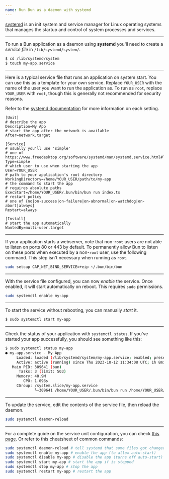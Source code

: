 ```yaml
---
name: Run Bun as a daemon with systemd
---
```


[systemd](https://systemd.io) is an init system and service manager for Linux operating systems that manages the startup and control of system processes and services.

<!-- systemd provides aggressive parallelization capabilities, uses socket and D-Bus activation for starting services, offers on-demand starting of daemons, keeps track of processes using Linux control groups, maintains mount and auto mount points, and implements an elaborate transactional dependency-based service control logic. systemd supports SysV and LSB init scripts and works as a replacement for sysvinit. -->

<!-- Other parts include a logging daemon, utilities to control basic system configuration like the hostname, date, locale, maintain a list of logged-in users and running containers and virtual machines, system accounts, runtime directories and settings, and daemons to manage simple network configuration, network time synchronization, log forwarding, and name resolution. -->

---

To run a Bun application as a daemon using **systemd** you'll need to create a _service file_ in `/lib/systemd/system/`.

```sh
$ cd /lib/systemd/system
$ touch my-app.service
```

---

Here is a typical service file that runs an application on system start. You can use this as a template for your own service. Replace `YOUR_USER` with the name of the user you want to run the application as. To run as `root`, replace `YOUR_USER` with `root`, though this is generally not recommended for security reasons.

Refer to the [systemd documentation](https://www.freedesktop.org/software/systemd/man/systemd.service.html) for more information on each setting.

```ini#my-app.service
[Unit]
# describe the app
Description=My App
# start the app after the network is available
After=network.target

[Service]
# usually you'll use 'simple'
# one of https://www.freedesktop.org/software/systemd/man/systemd.service.html#Type=
Type=simple
# which user to use when starting the app
User=YOUR_USER
# path to your application's root directory
WorkingDirectory=/home/YOUR_USER/path/to/my-app
# the command to start the app
# requires absolute paths
ExecStart=/home/YOUR_USER/.bun/bin/bun run index.ts
# restart policy
# one of {no|on-success|on-failure|on-abnormal|on-watchdog|on-abort|always}
Restart=always

[Install]
# start the app automatically
WantedBy=multi-user.target
```

---

If your application starts a webserver, note that non-`root` users are not able to listen on ports 80 or 443 by default. To permanently allow Bun to listen on these ports when executed by a non-`root` user, use the following command. This step isn't necessary when running as `root`.

```bash
sudo setcap CAP_NET_BIND_SERVICE=+eip ~/.bun/bin/bun
```

---

With the service file configured, you can now _enable_ the service. Once enabled, it will start automatically on reboot. This requires `sudo` permissions.

```bash
sudo systemctl enable my-app
```

---

To start the service without rebooting, you can manually _start_ it.

```bash
$ sudo systemctl start my-app
```

---

Check the status of your application with `systemctl status`. If you've started your app successfully, you should see something like this:

```bash
$ sudo systemctl status my-app
● my-app.service - My App
     Loaded: loaded (/lib/systemd/system/my-app.service; enabled; preset: enabled)
     Active: active (running) since Thu 2023-10-12 11:34:08 UTC; 1h 8min ago
   Main PID: 309641 (bun)
      Tasks: 3 (limit: 503)
     Memory: 40.9M
        CPU: 1.093s
     CGroup: /system.slice/my-app.service
             └─309641 /home/YOUR_USER/.bun/bin/bun run /home/YOUR_USER/application/index.ts
```

---

To update the service, edit the contents of the service file, then reload the daemon.

```bash
sudo systemctl daemon-reload
```

---

For a complete guide on the service unit configuration, you can check [this page](https://www.freedesktop.org/software/systemd/man/systemd.service.html). Or refer to this cheatsheet of common commands:

```bash
sudo systemctl daemon-reload # tell systemd that some files got changed
sudo systemctl enable my-app # enable the app (to allow auto-start)
sudo systemctl disable my-app # disable the app (turns off auto-start)
sudo systemctl start my-app # start the app if is stopped
sudo systemctl stop my-app # stop the app
sudo systemctl restart my-app # restart the app
```
